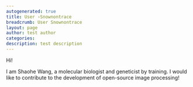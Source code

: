 ```yaml
---
autogenerated: true
title: User ›Snownontrace
breadcrumb: User Snownontrace
layout: page
author: test author
categories: 
description: test description
---
```


Hi\!

I am Shaohe Wang, a molecular biologist and geneticist by training. I would like to contribute to the development of open-source image processing\!
